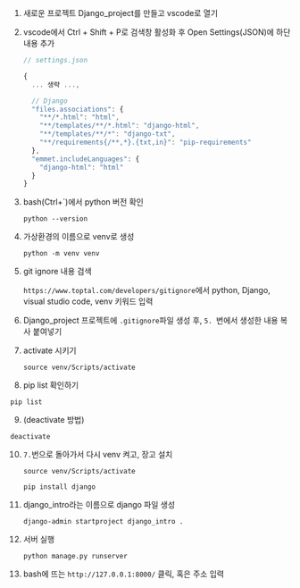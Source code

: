 1. 새로운 프로젝트 Django_project를 만들고 vscode로 열기

2. vscode에서 Ctrl + Shift + P로 검색창 활성화 후 Open Settings(JSON)에 하단 내용 추가

   ```javascript
   // settings.json
   
   {
     ... 생략 ...,
   
     // Django
     "files.associations": {
       "**/*.html": "html",
       "**/templates/**/*.html": "django-html",
       "**/templates/**/*": "django-txt",
       "**/requirements{/**,*}.{txt,in}": "pip-requirements"
     },
     "emmet.includeLanguages": {
       "django-html": "html"
     }
   }
   ```

   

3. bash(Ctrl+`)에서 python 버전 확인

   `python --version`

4. 가상환경의 이름으로 venv로 생성

   `python -m venv venv`

5. git ignore 내용 검색

   `https://www.toptal.com/developers/gitignore`에서 python, Django, visual studio code, venv 키워드 입력

6. Django_project 프로젝트에 `.gitignore`파일 생성 후, `5. `번에서 생성한 내용 복사 붙여넣기

7. activate 시키기

   `source venv/Scripts/activate`

8.  pip list 확인하기

   `pip list`

9.  (deactivate 방법)

   `deactivate`

10. `7.`번으로 돌아가서 다시 venv 켜고, 장고 설치

    `source venv/Scripts/activate`

    `pip install django`

11. django_intro라는 이름으로 django 파일 생성

    `django-admin startproject django_intro .`

12. 서버 실행

    `python manage.py runserver`

13. bash에 뜨는 `http://127.0.0.1:8000/` 클릭, 혹은 주소 입력

